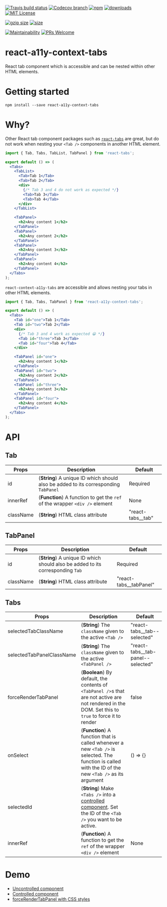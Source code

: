[![Travis build status][travis-badge]][travis-build]
[![Codecov branch][codecov-badge]][codecov]
[![npm][npm-badge]][npm-version]
[![downloads][downloads-badge]][npmcharts]
[![MIT License][license-badge]][license]

[![gzip size][gzip-badge]][unpkg]
[![size][size-badge]][unpkg]

[![Maintainability][code-climate-badge]][code-climate]
[![PRs Welcome][pull-request-badge]](http://makeapullrequest.com)

# react-a11y-context-tabs
React tab component which is accessible and can be nested within other HTML elements.

# Getting started
```shell
npm install --save react-a11y-context-tabs
```

# Why?
Other React tab component packages such as [`react-tabs`](https://github.com/reactjs/react-tabs) are great, but do not work when nesting your `<Tab />` components in another HTML element. 

```jsx
import { Tab, Tabs, TabList, TabPanel } from 'react-tabs';

export default () => (
  <Tabs>
    <TabList>
      <Tab>Tab 1</Tab>
      <Tab>Tab 2</Tab>
      <div>
        {/* Tab 3 and 4 do not work as expected */}
        <Tab>Tab 3</Tab>
        <Tab>Tab 4</Tab>
      </div>
    </TabList>

    <TabPanel>
      <h2>Any content 1</h2>
    </TabPanel>
    <TabPanel>
      <h2>Any content 2</h2>
    </TabPanel>
    <TabPanel>
      <h2>Any content 3</h2>
    </TabPanel>
    <TabPanel>
      <h2>Any content 4</h2>
    </TabPanel>
  </Tabs>
);
```

`react-context-a11y-tabs` are accessible and allows nesting your tabs in other HTML elements.

```jsx
import { Tab, Tabs, TabPanel } from 'react-a11y-context-tabs';

export default () => (
  <Tabs>
    <Tab id="one">Tab 1</Tab>
    <Tab id="two">Tab 2</Tab>
    <div>
      {/* Tab 3 and 4 work as expected 😀 */}
      <Tab id="three">Tab 3</Tab>
      <Tab id="four">Tab 4</Tab>
    </div>

    <TabPanel id="one">
      <h2>Any content 1</h2>
    </TabPanel>
    <TabPanel id="two">
      <h2>Any content 2</h2>
    </TabPanel>
    <TabPanel id="three">
      <h2>Any content 3</h2>
    </TabPanel>
    <TabPanel id="four">
      <h2>Any content 4</h2>
    </TabPanel>
  </Tabs>
);
```

# API

## Tab
| Props | Description | Default |
| ----- | ----------- | ------- |
| id | (**String**) A unique ID which should also be added to its corresponding `TabPanel` | Required |
| innerRef | (**Function**) A function to get the `ref` of the wrapper `<div />` element | None |
| className | (**String**) HTML class attribute | "react-tabs__tab" |

## TabPanel
| Props | Description | Default |
| ----- | ----------- | ------- |
| id | (**String**) A unique ID which should also be added to its corresponding `Tab` | Required |
| className | (**String**) HTML class attribute | "react-tabs__tabPanel" |

## Tabs
| Props | Description | Default |
| ----- | ----------- | ------- |
| selectedTabClassName | (**String**) The `className` given to the active `<Tab />` | "react-tabs__tab--selected" |
| selectedTabPanelClassName | (**String**) The `className` given to the active `<TabPanel />` | "react-tabs__tab-panel--selected" |
| forceRenderTabPanel | (**Boolean**) By default, the contents of `<TabPanel />`s that are not active are not rendered in the DOM. Set this to `true` to force it to render | false |
| onSelect | (**Function**) A function that is called whenever a new `<Tab />` is selected. The function is called with the ID of the new `<Tab />` as its argument | () => {} |
| selectedId | (**String**) Make `<Tabs />` into a [controlled component](https://reactjs.org/docs/forms.html#controlled-components). Set the ID of the `<Tab />` you want to be active.
| innerRef | (**Function**) A function to get the `ref` of the wrapper `<div />` element | None |

# Demo
* [Uncontrolled component](https://codesandbox.io/s/vv7kly61ql)
* [Controlled component](https://codesandbox.io/s/z29op11w3x)
* [forceRenderTabPanel with CSS styles](https://codesandbox.io/s/5yrxz276px)

[codecov]: https://codecov.io/gh/newyork-anthonyng/react-a11y-context-tabs
[codecov-badge]: https://img.shields.io/codecov/c/github/newyork-anthonyng/react-a11y-context-tabs/master.svg
[code-climate]: https://codeclimate.com/github/newyork-anthonyng/react-a11y-context-tabs/maintainability
[code-climate-badge]: https://api.codeclimate.com/v1/badges/faefec967ef40a030c3e/maintainability
[downloads-badge]: https://img.shields.io/npm/dm/react-a11y-context-tabs.svg?style=flat-square
[license]: https://github.com/newyork-anthonyng/react-a11y-context-tabs/blob/master/LICENSE
[license-badge]: https://img.shields.io/npm/l/react-a11y-context-tabs.svg?style=flat-square
[npmcharts]: https://npmcharts.com/compare/react-a11y-context-tabs
[npm-version]:https://www.npmjs.com/package/react-a11y-context-tabs
[npm-badge]: https://img.shields.io/npm/v/react-a11y-context-tabs.svg?style=flat-square
[pull-request-badge]: https://img.shields.io/badge/PRs-welcome-brightgreen.svg?style=flat-square
[travis-badge]: https://travis-ci.org/newyork-anthonyng/react-a11y-context-tabs.svg?branch=master
[travis-build]: https://travis-ci.org/newyork-anthonyng/react-a11y-context-tabs
[gzip-badge]: http://img.badgesize.io/https://unpkg.com/react-a11y-context-tabs?compression=gzip&label=gzip%20size&style=flat-square
[size-badge]: http://img.badgesize.io/https://unpkg.com/react-a11y-context-tabs?label=size&style=flat-square
[unpkg]: https://unpkg.com/react-a11y-context-tabs
